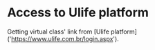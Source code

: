 # Access to Ulife platform

Getting virtual class' link from [Ulife platform] ('https://www.ulife.com.br/login.aspx').
